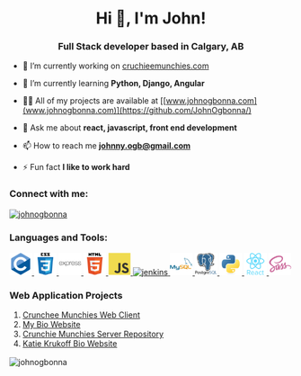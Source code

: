 <h1 align="center">Hi 👋, I'm John!</h1>
<h3 align="center">Full Stack developer based in Calgary, AB</h3>

- 🔭 I’m currently working on [cruchieemunchies.com](https://github.com/JohnOgbonna/cruncheemunchiesClient)

- 🌱 I’m currently learning **Python, Django, Angular**

- 👨‍💻 All of my projects are available at [[www.johnogbonna.com](www.johnogbonna.com)](https://github.com/JohnOgbonna/)

- 💬 Ask me about **react, javascript, front end development**

- 📫 How to reach me **johnny.ogb@gmail.com**

- ⚡ Fun fact **I like to work hard**

<h3 align="left">Connect with me:</h3>
<p align="left">
<a href="https://linkedin.com/in/johnogbonna" target="blank"><img align="center" src="https://raw.githubusercontent.com/rahuldkjain/github-profile-readme-generator/master/src/images/icons/Social/linked-in-alt.svg" alt="johnogbonna" height="30" width="40" /></a>
</p>

<h3 align="left">Languages and Tools:</h3>
<p align="left"> <a href="https://www.cprogramming.com/" target="_blank" rel="noreferrer"> <img src="https://raw.githubusercontent.com/devicons/devicon/master/icons/c/c-original.svg" alt="c" width="40" height="40"/> </a> <a href="https://www.w3schools.com/css/" target="_blank" rel="noreferrer"> <img src="https://raw.githubusercontent.com/devicons/devicon/master/icons/css3/css3-original-wordmark.svg" alt="css3" width="40" height="40"/> </a> <a href="https://expressjs.com" target="_blank" rel="noreferrer"> <img src="https://raw.githubusercontent.com/devicons/devicon/master/icons/express/express-original-wordmark.svg" alt="express" width="40" height="40"/> </a> <a href="https://www.w3.org/html/" target="_blank" rel="noreferrer"> <img src="https://raw.githubusercontent.com/devicons/devicon/master/icons/html5/html5-original-wordmark.svg" alt="html5" width="40" height="40"/> </a> <a href="https://developer.mozilla.org/en-US/docs/Web/JavaScript" target="_blank" rel="noreferrer"> <img src="https://raw.githubusercontent.com/devicons/devicon/master/icons/javascript/javascript-original.svg" alt="javascript" width="40" height="40"/> </a> <a href="https://www.jenkins.io" target="_blank" rel="noreferrer"> <img src="https://www.vectorlogo.zone/logos/jenkins/jenkins-icon.svg" alt="jenkins" width="40" height="40"/> </a> <a href="https://www.mysql.com/" target="_blank" rel="noreferrer"> <img src="https://raw.githubusercontent.com/devicons/devicon/master/icons/mysql/mysql-original-wordmark.svg" alt="mysql" width="40" height="40"/> </a> <a href="https://www.postgresql.org" target="_blank" rel="noreferrer"> <img src="https://raw.githubusercontent.com/devicons/devicon/master/icons/postgresql/postgresql-original-wordmark.svg" alt="postgresql" width="40" height="40"/> </a> <a href="https://www.python.org" target="_blank" rel="noreferrer"> <img src="https://raw.githubusercontent.com/devicons/devicon/master/icons/python/python-original.svg" alt="python" width="40" height="40"/> </a> <a href="https://reactjs.org/" target="_blank" rel="noreferrer"> <img src="https://raw.githubusercontent.com/devicons/devicon/master/icons/react/react-original-wordmark.svg" alt="react" width="40" height="40"/> </a> <a href="https://sass-lang.com" target="_blank" rel="noreferrer"> <img src="https://raw.githubusercontent.com/devicons/devicon/master/icons/sass/sass-original.svg" alt="sass" width="40" height="40"/> </a> </p>


### Web Application Projects

1. [Crunchee Munchies Web Client](https://cruncheemunchies-ee6b3.web.app)
2. [My Bio Website](www.johnogbonna.com)
3. [Crunchie Munchies Server Repository](https://github.com/JohnOgbonna/cruncheeMunchiesServer)
4. [Katie Krukoff Bio Website](www.katiekrukoff.xyz)



<p><img align="center" src="https://github-readme-stats.vercel.app/api/top-langs?username=johnogbonna&show_icons=true&locale=en&layout=compact" alt="johnogbonna" /></p>
